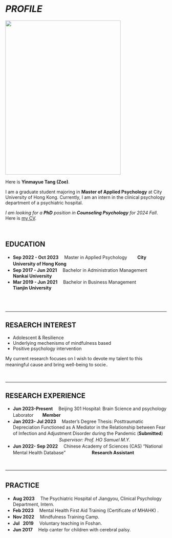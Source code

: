 # ***PROFILE***

<img src="https://yinmayuetang.github.io/images/yinmatang.jpg" class="floatpic" width="360" height="480">

Here is **Yinmayue Tang (Zoe)**.

I am a graduate student majoring in **Master of Applied Psychology** at City University of Hong Kong. Currently, I am an intern in the clinical psychology department of a psychiatric hospital.

*I am looking for a **PhD** position in **Counseling Psychology** for 2024 Fall*. Here is [my CV](https://yinmayue-tang.github.io/file/CV-TANGYinmayue.pdf).
  
<br>  
 
## **EDUCATION**

- **Sep 2022 - Oct 2023** 　Master in Applied Psychology 　　**City University of Hong Kong**　　　　　　　　　　　　　
- **Sep 2017 - Jun 2021** 　Bachelor in Administration Management　　 **Nankai University**
- **Mar 2019 - Jun 2021** 　Bachelor in Business Management　　　　　 **Tianjin University**

<br>　　　
 
---

## **RESAERCH INTEREST**
- Adolescent & Resilience
- Underlying mechenisms of mindfulness based 
- Positive psychology  intervention

My current research focuses on  I wish to devote my talent to this meaningful cause and bring well-being to socie．

<br>

---

## **RESEARCH EXPERIENCE**
- **Jun 2023-Present** 　Beijing 301 Hospital: Brain Science and psychology Laborator　　**Member**
- **Jan 2023- Jul 2023**　 Master’s Degree Thesis: Posttraumatic Depreciation Functioned as A Mediator in the Relationship between Fear of Infection and Adjustment Disorder during the Pandemic (**Submitted**)　　　　　　　　    
　　　　　　　　　　        *Supervisor: Prof. HO Samuel M.Y.*
- **Jun 2022- Sep 2022**　 Chinese Academy of Sciences (CAS)  “National Mental Health Database” 　　
　　                   　**Research Assistant**
　

<br>

---

## **PRACTICE**　

- **Aug 2023** 　The Psychiatric Hospital of Jiangyou, Clinical Psychology Department, Intern.
- **Feb 2023** 　Mental Health First Aid Training (Certificate of MHAHK) .
- **Nov 2022** 　Mindfulness Training Camp.
- **Jul &ensp;2019** 　Voluntary teaching in Foshan.
- **Jun 2017**　 Help canter for children with cerebral palsy.
